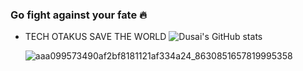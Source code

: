 ### Go fight against your fate 🔥

- TECH OTAKUS SAVE THE WORLD
  ![Dusai's GitHub stats](https://github-readme-stats-git-masterrstaa-rickstaa.vercel.app/api?username=Sumalene&theme=tokyonight)
  
  ![aaa099573490af2bf8181121af334a24_8630851657819995358](https://github.com/Sumalene/Sumalene/assets/124686994/9b71d089-17a6-4309-a869-0f9b9ccaf655)


